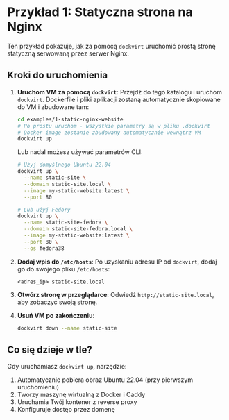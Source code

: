 # Przykład 1: Statyczna strona na Nginx

Ten przykład pokazuje, jak za pomocą `dockvirt` uruchomić prostą stronę statyczną serwowaną przez serwer Nginx.

## Kroki do uruchomienia

1.  **Uruchom VM za pomocą `dockvirt`**:
    Przejdź do tego katalogu i uruchom `dockvirt`. Dockerfile i pliki aplikacji zostaną automatycznie skopiowane do VM i zbudowane tam:

    ```bash
    cd examples/1-static-nginx-website
    # Po prostu uruchom - wszystkie parametry są w pliku .dockvirt
    # Docker image zostanie zbudowany automatycznie wewnątrz VM
    dockvirt up
    ```

    Lub nadal możesz używać parametrów CLI:
    ```bash
    # Użyj domyślnego Ubuntu 22.04
    dockvirt up \
      --name static-site \
      --domain static-site.local \
      --image my-static-website:latest \
      --port 80

    # Lub użyj Fedory
    dockvirt up \
      --name static-site-fedora \
      --domain static-site-fedora.local \
      --image my-static-website:latest \
      --port 80 \
      --os fedora38
    ```

3.  **Dodaj wpis do `/etc/hosts`**:
    Po uzyskaniu adresu IP od `dockvirt`, dodaj go do swojego pliku `/etc/hosts`:
    ```
    <adres_ip> static-site.local
    ```

4.  **Otwórz stronę w przeglądarce**:
    Odwiedź `http://static-site.local`, aby zobaczyć swoją stronę.

5.  **Usuń VM po zakończeniu**:
    ```bash
    dockvirt down --name static-site
    ```

## Co się dzieje w tle?

Gdy uruchamiasz `dockvirt up`, narzędzie:
1. Automatycznie pobiera obraz Ubuntu 22.04 (przy pierwszym uruchomieniu)
2. Tworzy maszynę wirtualną z Docker i Caddy
3. Uruchamia Twój kontener z reverse proxy
4. Konfiguruje dostęp przez domenę
